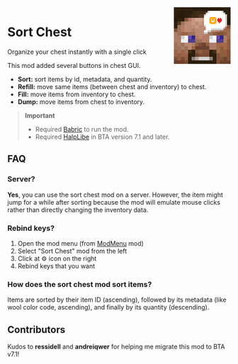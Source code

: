 <img align="right" height="128" width="128" alt="" loading="lazy" decoding="async" src="./src/main/resources/icon.png"/>

# Sort Chest

Organize your chest instantly with a single click

This mod added several buttons in chest GUI.

- **Sort:** sort items by id, metadata, and quantity.
- **Refill:** move same items (between chest and inventory) to chest.
- **Fill:** move items from inventory to chest.
- **Dump:** move items from chest to inventory.

> **Important**
> - Required [Babric](https://github.com/Turnip-Labs/babric-instance-repo/releases) to run the mod.  
> - Required [HalpLibe](https://github.com/Turnip-Labs/bta-halplibe/releases) in BTA version 7.1 and later.

## FAQ

### Server?

**Yes**, you can use the sort chest mod on a server. However, the item might jump for a while after sorting because the
mod will emulate mouse clicks rather than directly changing the inventory data.

### Rebind keys?

1. Open the mod menu (from [ModMenu](https://github.com/Turnip-Labs/ModMenu) mod)
2. Select "Sort Chest" mod from the left
3. Click at ⚙️ icon on the right
4. Rebind keys that you want

### How does the sort chest mod sort items?

Items are sorted by their item ID (ascending), followed by its metadata (like wool color code, ascending), and finally
by its quantity (descending).

## Contributors

Kudos to **ressidell** and **andreiqwer** for helping me migrate this mod to BTA v7.1!
